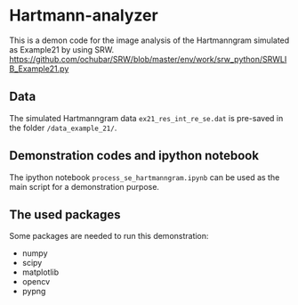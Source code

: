 # Hartmann-analyzer

This is a demon code for the image analysis of the Hartmanngram simulated as Example21 by using SRW.
https://github.com/ochubar/SRW/blob/master/env/work/srw_python/SRWLIB_Example21.py


## Data
The simulated Hartmanngram data `ex21_res_int_re_se.dat` is pre-saved in the folder `/data_example_21/`.


## Demonstration codes and ipython notebook
The ipython notebook `process_se_hartmanngram.ipynb` can be used as the main script for a demonstration purpose.


## The used packages
Some packages are needed to run this demonstration:
- numpy
- scipy
- matplotlib
- opencv
- pypng
